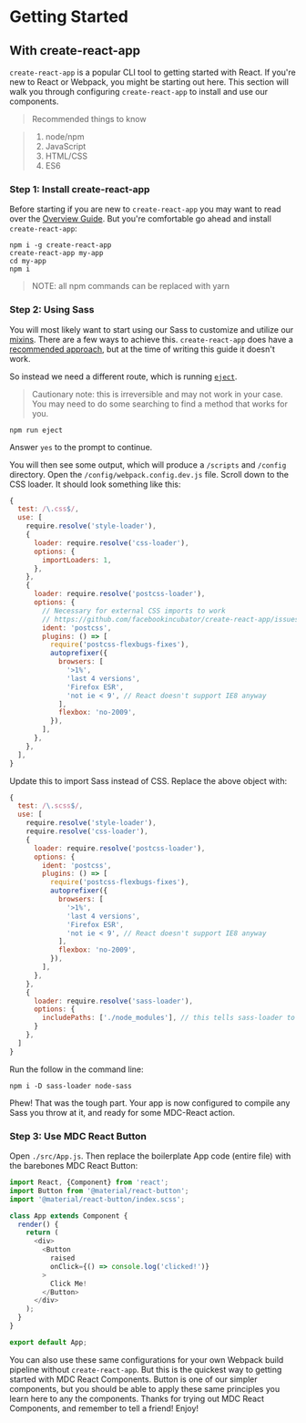 # Getting Started

## With create-react-app

`create-react-app` is a popular CLI tool to getting started with React. If you're new to React or Webpack, you might be starting out here. This section will walk you through configuring `create-react-app` to install and use our components.

>  Recommended things to know

> 1. node/npm
> 2. JavaScript
> 3. HTML/CSS
> 4. ES6

### Step 1: Install create-react-app

Before starting if you are new to `create-react-app` you may want to read over the [Overview Guide](https://github.com/facebook/create-react-app#quick-overview). But you're comfortable go ahead and install `create-react-app`:

```
npm i -g create-react-app
create-react-app my-app
cd my-app
npm i
```

> NOTE: all npm commands can be replaced with yarn


### Step 2: Using Sass

You will most likely want to start using our Sass to customize and utilize our [mixins](https://github.com/material-components/material-components-web/blob/master/docs/code/architecture.md#sass). There are a few ways to achieve this. `create-react-app` does have a [recommended approach](https://github.com/facebook/create-react-app/blob/master/packages/react-scripts/template/README.md#adding-a-css-preprocessor-sass-less-etc), but at the time of writing this guide it doesn't work.

So instead we need a different route, which is running [`eject`](https://github.com/facebook/create-react-app/blob/master/packages/react-scripts/template/README.md#npm-run-eject).

> Cautionary note: this is irreversible and may not work in your case. You may need to do some searching to find a method that works for you.

```
npm run eject
```
Answer `yes` to the prompt to continue.

You will then see some output, which will produce a `/scripts` and `/config` directory. Open the `/config/webpack.config.dev.js` file. Scroll down to the CSS loader. It should look something like this:

```js
{
  test: /\.css$/,
  use: [
    require.resolve('style-loader'),
    {
      loader: require.resolve('css-loader'),
      options: {
        importLoaders: 1,
      },
    },
    {
      loader: require.resolve('postcss-loader'),
      options: {
        // Necessary for external CSS imports to work
        // https://github.com/facebookincubator/create-react-app/issues/2677
        ident: 'postcss',
        plugins: () => [
          require('postcss-flexbugs-fixes'),
          autoprefixer({
            browsers: [
              '>1%',
              'last 4 versions',
              'Firefox ESR',
              'not ie < 9', // React doesn't support IE8 anyway
            ],
            flexbox: 'no-2009',
          }),
        ],
      },
    },
  ],
}
```

Update this to import Sass instead of CSS. Replace the above object with:

```js
{
  test: /\.scss$/,
  use: [
    require.resolve('style-loader'),
    require.resolve('css-loader'),
    {
      loader: require.resolve('postcss-loader'),
      options: {
        ident: 'postcss',
        plugins: () => [
          require('postcss-flexbugs-fixes'),
          autoprefixer({
            browsers: [
              '>1%',
              'last 4 versions',
              'Firefox ESR',
              'not ie < 9', // React doesn't support IE8 anyway
            ],
            flexbox: 'no-2009',
          }),
        ],
      },
    },
    {
      loader: require.resolve('sass-loader'),
      options: {
        includePaths: ['./node_modules'], // this tells sass-loader to look at /node_modules to find @material/foo sass files
      }
    },
  ]
}
```

Run the follow in the command line:

```
npm i -D sass-loader node-sass
```

Phew! That was the tough part. Your app is now configured to compile any Sass you throw at it, and ready for some MDC-React action.

### Step 3: Use MDC React Button

Open `./src/App.js`. Then replace the boilerplate App code (entire file) with the barebones MDC React Button:

```js
import React, {Component} from 'react';
import Button from '@material/react-button';
import '@material/react-button/index.scss';

class App extends Component {
  render() {
    return (
      <div>
        <Button
          raised
          onClick={() => console.log('clicked!')}
        >
          Click Me!
        </Button>
      </div>
    );
  }
}

export default App;
```


You can also use these same configurations for your own Webpack build pipeline without `create-react-app`. But this is the quickest way to getting started with MDC React Components. Button is one of our simpler components, but you should be able to apply these same principles you learn here to any the components. Thanks for trying out MDC React Components, and remember to tell a friend! Enjoy!
